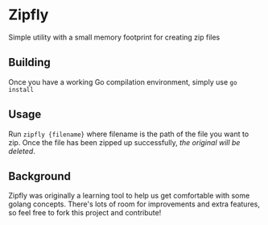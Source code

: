 # Zipfly
Simple utility with a small memory footprint for creating zip files

## Building
Once you have a working Go compilation environment, simply use `go install`

## Usage
Run `zipfly {filename}` where filename is the path of the file you want to zip.
Once the file has been zipped up successfully, *the original will be deleted*.

## Background
Zipfly was originally a learning tool to help us get comfortable with some 
golang concepts. There's lots of room for improvements and extra features, so
feel free to fork this project and contribute!

